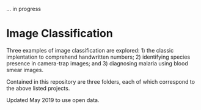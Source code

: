 ... in progress


# Image Classification
Three examples of image classification are explored: 1) the classic implentation to comprehend handwritten numbers; 2) identifying species presence in camera-trap images; and 3) diagnosing malaria using blood smear images. 


Contained in this repository are three folders, each of which correspond to the above listed projects. 


Updated May 2019 to use open data. 
